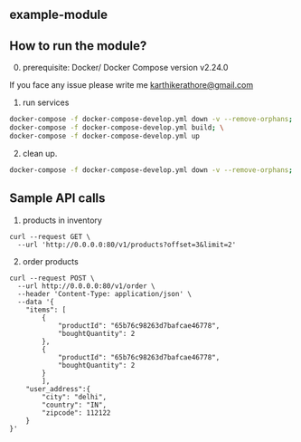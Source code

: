 ## example-module

## How to run the module?

0. prerequisite: Docker/ Docker Compose version v2.24.0

If you face any issue please write me karthikerathore@gmail.com

1. run services
```bash
docker-compose -f docker-compose-develop.yml down -v --remove-orphans; \
docker-compose -f docker-compose-develop.yml build; \
docker-compose -f docker-compose-develop.yml up
```

2. clean up.
```bash
docker-compose -f docker-compose-develop.yml down -v --remove-orphans;
```

## Sample API calls

1. products in inventory
```cURL
curl --request GET \
  --url 'http://0.0.0.0:80/v1/products?offset=3&limit=2'
```

2. order products
```cURL
curl --request POST \
  --url http://0.0.0.0:80/v1/order \
  --header 'Content-Type: application/json' \
  --data '{
	"items": [
		{
			"productId": "65b76c98263d7bafcae46778",
			"boughtQuantity": 2
		},
		{
			"productId": "65b76c98263d7bafcae46778",
			"boughtQuantity": 2
		}
		],
	"user_address":{
		"city": "delhi",
		"country": "IN",
		"zipcode": 112122
	}
}'
```
